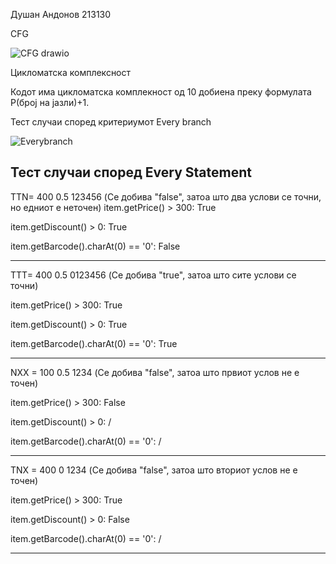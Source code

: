 Душан Андонов 213130

CFG

![CFG drawio](https://github.com/dusanandonov/SI_2024_lab2_213130/assets/166114429/d5cf97e4-633e-4695-ac8c-91c2958cd075)

Цикломатска комплексност

Кодот има цикломатска комплекност од 10 добиена преку формулата P(број на јазли)+1.

Тест случаи според критериумот Every branch

![Everybranch](https://github.com/dusanandonov/SI_2024_lab2_213130/assets/166114429/b7b6b7cd-376e-452a-a6c9-52d45da5812c)

Тест случаи според Every Statement
------------------------------------------------------------------------------------------------------------------------------------

TTN= 400 0.5 123456 (Се добива "false", затоа што два услови се точни, но едниот е неточен)
item.getPrice() > 300: True

item.getDiscount() > 0: True

item.getBarcode().charAt(0) == '0': False

------------------------------------------------------------------------------------------------------------------------------------

TTT= 400 0.5 0123456 (Се добива "true", затоа што сите услови се точни)

item.getPrice() > 300: True

item.getDiscount() > 0: True

item.getBarcode().charAt(0) == '0': True

------------------------------------------------------------------------------------------------------------------------------------

NXX = 100 0.5 1234 (Се добива "false", затоа што првиот услов не е точен)

item.getPrice() > 300: False

item.getDiscount() > 0: /

item.getBarcode().charAt(0) == '0': /

------------------------------------------------------------------------------------------------------------------------------------
TNX = 400 0 1234 (Се добива "false", затоа што вториот услов не е точен)

item.getPrice() > 300: True

item.getDiscount() > 0: False

item.getBarcode().charAt(0) == '0': /

------------------------------------------------------------------------------------------------------------------------------------
